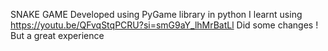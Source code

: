 SNAKE GAME
Developed using PyGame library in python
I learnt using https://youtu.be/QFvqStqPCRU?si=smG9aY_lhMrBatLl
Did some changes ! But a great experience
